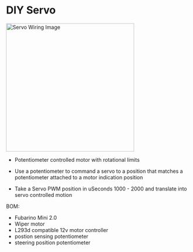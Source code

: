 # DIY Servo


<img src="images/wiringexample.jpg" width="350" alt="Servo Wiring Image">

* Potentiometer controlled motor with rotational limits

* Use a potentiometer to command a servo to a position that matches a potentiometer attached to a motor indication position

* Take a Servo PWM position in uSeconds 1000 - 2000 and translate into servo controlled motion

BOM:
 * Fubarino Mini 2.0
 * Wiper motor
 * L293d compatible 12v motor controller
 * postion sensing potentiometer
 * steering position potentiometer

